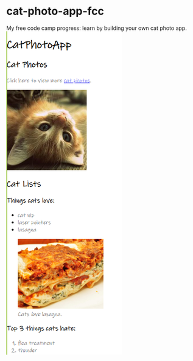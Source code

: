 # cat-photo-app-fcc
My free code camp progress: learn by building your own cat photo app.
![cat photo app screenshot](assets/cat-photo-app.png)
